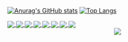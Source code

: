 [![Anurag's GitHub stats](https://github-readme-stats.vercel.app/api?username=yhan219&show_icons=true)](https://github.com/yhan219)
[![Top Langs](https://github-readme-stats.vercel.app/api/top-langs/?username=yhan219&layout=compact)](https://github.com/yhan219)

<a href="https://github.com/yhan219/ruoyi-vue-flex">
  <img align="center" src="https://github-readme-stats.vercel.app/api/pin/?username=yhan219&repo=ruoyi-vue-flex" />
</a>
<a href="https://github.com/yhan219/ruoyi-cloud-flex">
  <img align="center" src="https://github-readme-stats.vercel.app/api/pin/?username=yhan219&repo=ruoyi-cloud-flex" />
</a>
<a href="https://github.com/yhan219/navicat_reset_mac">
  <img align="center" src="https://github-readme-stats.vercel.app/api/pin/?username=yhan219&repo=navicat_reset_mac" />
</a>
<a href="https://github.com/yhan219/utools-plugin">
  <img align="center" src="https://github-readme-stats.vercel.app/api/pin/?username=yhan219&repo=utools-plugin" />
</a>
<a href="https://github.com/yhan219/MyIdeaCrackPlugin">
  <img align="center" src="https://github-readme-stats.vercel.app/api/pin/?username=yhan219&repo=MyIdeaCrackPlugin" />
</a>
<a href="https://github.com/yhan219/webp-convert-service">
  <img align="center" src="https://github-readme-stats.vercel.app/api/pin/?username=yhan219&repo=webp-convert-service" />
</a>
<a href="https://github.com/yhan219/seaweedfs-webp">
  <img align="center" src="https://github-readme-stats.vercel.app/api/pin/?username=yhan219&repo=seaweedfs-webp" />
</a>
<a href="https://github.com/yhan219/alfred_show_hosts">
  <img align="center" src="https://github-readme-stats.vercel.app/api/pin/?username=yhan219&repo=alfred_show_hosts" />
</a>

<div align="center">
    <img  src="https://github-readme-streak-stats.herokuapp.com/?user=yhan219" />
</div>
